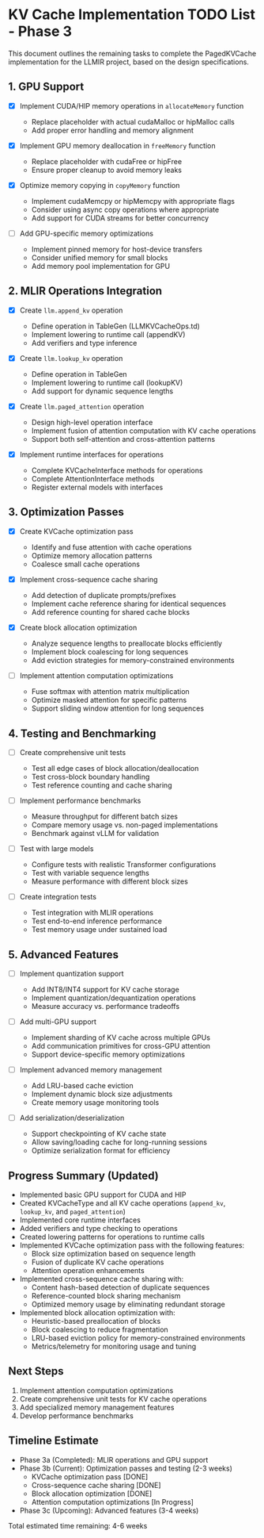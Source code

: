 # KV Cache Implementation TODO List - Phase 3

This document outlines the remaining tasks to complete the PagedKVCache implementation for the LLMIR project, based on the design specifications.

## 1. GPU Support

- [x] Implement CUDA/HIP memory operations in `allocateMemory` function
  - Replace placeholder with actual cudaMalloc or hipMalloc calls
  - Add proper error handling and memory alignment

- [x] Implement GPU memory deallocation in `freeMemory` function
  - Replace placeholder with cudaFree or hipFree
  - Ensure proper cleanup to avoid memory leaks

- [x] Optimize memory copying in `copyMemory` function
  - Implement cudaMemcpy or hipMemcpy with appropriate flags
  - Consider using async copy operations where appropriate
  - Add support for CUDA streams for better concurrency

- [ ] Add GPU-specific memory optimizations
  - Implement pinned memory for host-device transfers
  - Consider unified memory for small blocks
  - Add memory pool implementation for GPU

## 2. MLIR Operations Integration

- [x] Create `llm.append_kv` operation
  - Define operation in TableGen (LLMKVCacheOps.td)
  - Implement lowering to runtime call (appendKV)
  - Add verifiers and type inference

- [x] Create `llm.lookup_kv` operation
  - Define operation in TableGen
  - Implement lowering to runtime call (lookupKV)
  - Add support for dynamic sequence lengths

- [x] Create `llm.paged_attention` operation
  - Design high-level operation interface
  - Implement fusion of attention computation with KV cache operations
  - Support both self-attention and cross-attention patterns

- [x] Implement runtime interfaces for operations
  - Complete KVCacheInterface methods for operations
  - Complete AttentionInterface methods
  - Register external models with interfaces

## 3. Optimization Passes

- [x] Create KVCache optimization pass
  - Identify and fuse attention with cache operations
  - Optimize memory allocation patterns
  - Coalesce small cache operations

- [x] Implement cross-sequence cache sharing
  - Add detection of duplicate prompts/prefixes
  - Implement cache reference sharing for identical sequences
  - Add reference counting for shared cache blocks

- [x] Create block allocation optimization
  - Analyze sequence lengths to preallocate blocks efficiently
  - Implement block coalescing for long sequences
  - Add eviction strategies for memory-constrained environments

- [ ] Implement attention computation optimizations
  - Fuse softmax with attention matrix multiplication
  - Optimize masked attention for specific patterns
  - Support sliding window attention for long sequences

## 4. Testing and Benchmarking

- [ ] Create comprehensive unit tests
  - Test all edge cases of block allocation/deallocation
  - Test cross-block boundary handling
  - Test reference counting and cache sharing

- [ ] Implement performance benchmarks
  - Measure throughput for different batch sizes
  - Compare memory usage vs. non-paged implementations
  - Benchmark against vLLM for validation

- [ ] Test with large models
  - Configure tests with realistic Transformer configurations
  - Test with variable sequence lengths
  - Measure performance with different block sizes

- [ ] Create integration tests
  - Test integration with MLIR operations
  - Test end-to-end inference performance
  - Test memory usage under sustained load

## 5. Advanced Features

- [ ] Implement quantization support
  - Add INT8/INT4 support for KV cache storage
  - Implement quantization/dequantization operations
  - Measure accuracy vs. performance tradeoffs

- [ ] Add multi-GPU support
  - Implement sharding of KV cache across multiple GPUs
  - Add communication primitives for cross-GPU attention
  - Support device-specific memory optimizations

- [ ] Implement advanced memory management
  - Add LRU-based cache eviction
  - Implement dynamic block size adjustments
  - Create memory usage monitoring tools

- [ ] Add serialization/deserialization
  - Support checkpointing of KV cache state
  - Allow saving/loading cache for long-running sessions
  - Optimize serialization format for efficiency

## Progress Summary (Updated)
- Implemented basic GPU support for CUDA and HIP
- Created KVCacheType and all KV cache operations (`append_kv`, `lookup_kv`, and `paged_attention`)
- Implemented core runtime interfaces
- Added verifiers and type checking to operations
- Created lowering patterns for operations to runtime calls
- Implemented KVCache optimization pass with the following features:
  - Block size optimization based on sequence length
  - Fusion of duplicate KV cache operations
  - Attention operation enhancements
- Implemented cross-sequence cache sharing with:
  - Content hash-based detection of duplicate sequences
  - Reference-counted block sharing mechanism
  - Optimized memory usage by eliminating redundant storage
- Implemented block allocation optimization with:
  - Heuristic-based preallocation of blocks
  - Block coalescing to reduce fragmentation
  - LRU-based eviction policy for memory-constrained environments
  - Metrics/telemetry for monitoring usage and tuning

## Next Steps
1. Implement attention computation optimizations
2. Create comprehensive unit tests for KV cache operations
3. Add specialized memory management features
4. Develop performance benchmarks

## Timeline Estimate
- Phase 3a (Completed): MLIR operations and GPU support
- Phase 3b (Current): Optimization passes and testing (2-3 weeks)
  - KVCache optimization pass [DONE]
  - Cross-sequence cache sharing [DONE]
  - Block allocation optimization [DONE]
  - Attention computation optimizations [In Progress]
- Phase 3c (Upcoming): Advanced features (3-4 weeks)

Total estimated time remaining: 4-6 weeks 